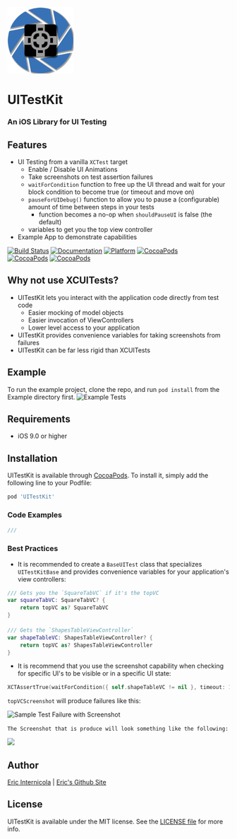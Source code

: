 
<img src="https://github.com/intere/UITestKit/blob/master/Example/UITestKit/Media.xcassets/AppLogo.imageset/AppLogo.png?raw=true" width="150">

# UITestKit

### An iOS Library for UI Testing

## Features
- UI Testing from a vanilla `XCTest` target
    - Enable / Disable UI Animations
    - Take screenshots on test assertion failures
    - `waitForCondition` function to free up the UI thread and wait for your block condition to become true (or timeout and move on)
    - `pauseForUIDebug()` function to allow you to pause a (configurable) amount of time between steps in your tests
        - function becomes a no-op when `shouldPauseUI` is false (the default)
    - variables to get you the top view controller
- Example App to demonstrate capabilities

[![Build Status](https://travis-ci.org/intere/UITestKit.svg?branch=develop)](https://travis-ci.org/intere/UITestKit)
[![Documentation](https://cdn.rawgit.com/intere/UITestKit/master/docs/badge.svg)](https://intere.github.io/UITestKit/docs/index.html)
[![Platform](https://img.shields.io/badge/Platforms-iOS-lightgray.svg?style=flat)](http://cocoadocs.org/docsets/UITestKit)
[![CocoaPods](https://img.shields.io/cocoapods/v/UITestKit.svg)](https://cocoapods.org/pods/UITestKit)  
 [![CocoaPods](https://img.shields.io/cocoapods/dt/UITestKit.svg)](https://cocoapods.org/pods/UITestKit) [![CocoaPods](https://img.shields.io/cocoapods/dm/UITestKit.svg)](https://cocoapods.org/pods/UITestKit)

## Why not use XCUITests?
- UITestKit lets you interact with the application code directly from test code
    - Easier mocking of model objects
    - Easier invocation of ViewControllers
    - Lower level access to your application
- UITestKit provides convenience variables for taking screenshots from failures
- UITestKit can be far less rigid than XCUITests

## Example
To run the example project, clone the repo, and run `pod install` from the Example directory first.
![Example Tests](https://user-images.githubusercontent.com/2284832/50541549-86a3e080-0b65-11e9-95d2-176b9ce3164b.gif)

## Requirements
- iOS 9.0 or higher

## Installation

UITestKit is available through [CocoaPods](http://cocoapods.org). To install
it, simply add the following line to your Podfile:

```ruby
pod 'UITestKit'
```

### Code Examples

```swift
///

```

### Best Practices
- It is recommended to create a `BaseUITest` class that specializes `UITestKitBase` and provides convenience variables for your application's view controllers:

```swift
/// Gets you the `SquareTabVC` if it's the topVC
var squareTabVC: SquareTabVC? {
    return topVC as? SquareTabVC
}

/// Gets the `ShapesTableViewController`
var shapeTableVC: ShapesTableViewController? {
    return topVC as? ShapesTableViewController
}
```

- It is recommend that you use the screenshot capability when checking for specific UI's to be visible or in a specific UI state:

```swift
XCTAssertTrue(waitForCondition({ self.shapeTableVC != nil }, timeout: 1), topVCScreenshot)
```

`topVCScreenshot` will produce failures like this:

![Sample Test Failure with Screenshot](https://user-images.githubusercontent.com/2284832/50541750-3a5a9f80-0b69-11e9-9a49-1b14615e0d33.png)

`The Screenshot that is produce will look something like the following:`

<img src="https://user-images.githubusercontent.com/2284832/50541754-4f373300-0b69-11e9-9db8-f5f9e7a4b779.png" width="300">


## Author

[Eric Internicola](https://github.com/intere) | [Eric's Github Site](https://intere.github.io/)

## License

UITestKit is available under the MIT license. See the [LICENSE file](https://raw.githubusercontent.com/intere/UITestKit/master/LICENSE) for more info.
